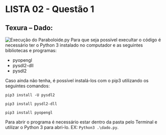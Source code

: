 # LISTA 02 - Questão 1

## Texura – Dado:
![Execução do Paraboloide.py](https://cdn.discordapp.com/attachments/589988846465450013/1010346256402481292/unknown.png)
Para que seja possível execultar o código é necessário ter o Python 3 instalado no computador e as seguintes bibliotecas e programas: 
- pyopengl 
- pysdl2-dll 
- pysdl2

Caso ainda não tenha, é possível instalá-los com o pip3 utilizando os seguintes comandos:

`pip3 install -U pysdl2`

`pip3 install pysdl2-dll`

`pip3 install pyopengl`

Para abrir o programa é necessário estar dentro da pasta pelo Terminal e utilizar o Python 3 para abri-lo. EX: `Python3 .\dado.py`.